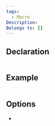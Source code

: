 ```yaml
---
tags:
  - Macro
Description: 
Belongs to: []
---
```


## Declaration

```cpp

```

## Example

```cpp
```

## Options
- 